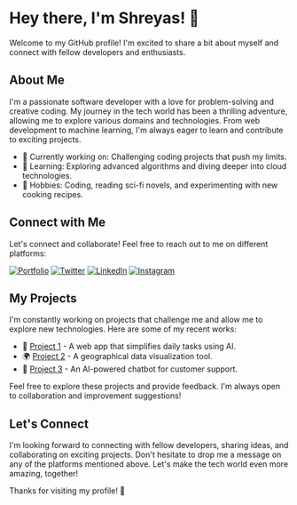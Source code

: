 # Hey there, I'm Shreyas! 👋

Welcome to my GitHub profile! I'm excited to share a bit about myself and connect with fellow developers and enthusiasts.

## About Me

I'm a passionate software developer with a love for problem-solving and creative coding. My journey in the tech world has been a thrilling adventure, allowing me to explore various domains and technologies. From web development to machine learning, I'm always eager to learn and contribute to exciting projects.

- 💼 Currently working on: Challenging coding projects that push my limits.
- 🌱 Learning: Exploring advanced algorithms and diving deeper into cloud technologies.
- 🚀 Hobbies: Coding, reading sci-fi novels, and experimenting with new cooking recipes.

## Connect with Me

Let's connect and collaborate! Feel free to reach out to me on different platforms:

[![Portfolio](https://img.shields.io/badge/Portfolio-%231DA1F2.svg?style=for-the-badge&logo=Portfolio&logoColor=white)](https://www.yourportfolio.com)
[![Twitter](https://img.shields.io/badge/Twitter-%231DA1F2.svg?style=for-the-badge&logo=Twitter&logoColor=white)](https://twitter.com/yourusername)
[![LinkedIn](https://img.shields.io/badge/LinkedIn-%230077B5.svg?style=for-the-badge&logo=LinkedIn&logoColor=white)](https://www.linkedin.com/in/yourprofile)
[![Instagram](https://img.shields.io/badge/Instagram-%23E4405F.svg?style=for-the-badge&logo=Instagram&logoColor=white)](https://www.instagram.com/yourusername)

## My Projects

I'm constantly working on projects that challenge me and allow me to explore new technologies. Here are some of my recent works:

- 🚀 [Project 1](https://github.com/yourusername/project1) - A web app that simplifies daily tasks using AI.
- 🌍 [Project 2](https://github.com/yourusername/project2) - A geographical data visualization tool.
- 🤖 [Project 3](https://github.com/yourusername/project3) - An AI-powered chatbot for customer support.

Feel free to explore these projects and provide feedback. I'm always open to collaboration and improvement suggestions!

## Let's Connect

I'm looking forward to connecting with fellow developers, sharing ideas, and collaborating on exciting projects. Don't hesitate to drop me a message on any of the platforms mentioned above. Let's make the tech world even more amazing, together!

Thanks for visiting my profile! 🙌
